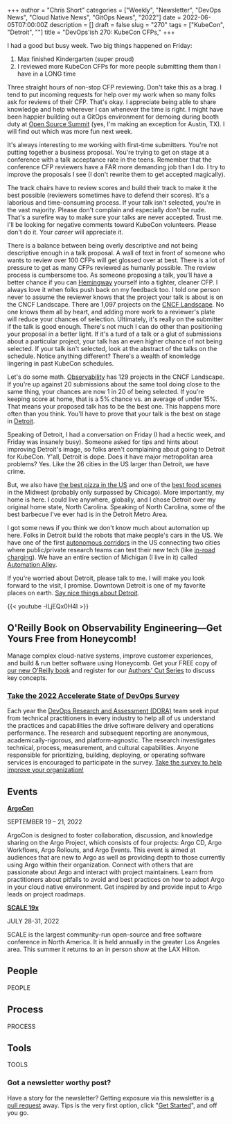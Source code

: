 +++
author = "Chris Short"
categories = ["Weekly", "Newsletter", "DevOps News", "Cloud Native News", "GitOps News", "2022"]
date = 2022-06-05T07:00:00Z
description = []
draft = false
slug = "270"
tags = ["KubeCon", "Detroit", ""]
title = "DevOps'ish 270: KubeCon CFPs,"
+++

I had a good but busy week. Two big things happened on Friday:

1. Max finished Kindergarten (super proud)
1. I reviewed more KubeCon CFPs for more people submitting them than I have in a LONG time

Three straight hours of non-stop CFP reviewing. Don't take this as a brag. I tend to put incoming requests for help over my work when so many folks ask for reviews of their CFP. That's okay. I appreciate being able to share knowledge and help wherever I can whenever the time is right. I might have been happier building out a GitOps environment for demoing during booth duty at [Open Source Summit](https://events.linuxfoundation.org/open-source-summit-north-america/) (yes, I'm making an exception for Austin, TX). I will find out which was more fun next week.

It's always interesting to me working with first-time submitters. You're not putting together a business proposal. You're trying to get on stage at a conference with a talk acceptance rate in the teens. Remember that the conference CFP reviewers have a FAR more demanding job than I do. I try to improve the proposals I see (I don't rewrite them to get accepted magically).

The track chairs have to review scores and build their track to make it the best possible (reviewers sometimes have to defend their scores). It's a laborious and time-consuming process. If your talk isn't selected, you're in the vast majority. Please don't complain and especially don't be rude. That's a surefire way to make sure your talks are never accepted. Trust me. I'll be looking for negative comments toward KubeCon volunteers. Please don't do it. Your *career* will appreciate it.

There is a balance between being overly descriptive and not being descriptive enough in a talk proposal. A wall of text in front of someone who wants to review over 100 CFPs will get glossed over at best. There is a lot of pressure to get as many CFPs reviewed as humanly possible. The review process is cumbersome too. As someone proposing a talk, you'll have a better chance if you can [Hemingway](http://www.hemingwayapp.com/) yourself into a tighter, cleaner CFP. I always love it when folks push back on my feedback too. I told one person never to assume the reviewer knows that the project your talk is about is on the CNCF Landscape. There are 1,097 projects on the [CNCF
Landscape](https://landscape.cncf.io/). No one knows them all by heart, and adding more work to a reviewer's plate will reduce your chances of selection. Ultimately, it's really on the submitter if
the talk is good enough. There's not much I can do other than positioning your proposal in a better light. If it's a turd of a talk or a glut of submissions about a particular project, your talk has an even higher chance of not being selected. If your talk isn't selected, look at the abstract of the talks on the schedule. Notice anything different? There's a wealth of knowledge lingering in past KubeCon schedules.

Let's do some math. [Observability](https://landscape.cncf.io/card-mode?category=observability-and-analysis&grouping=category) has 129 projects in the CNCF Landscape. If you're up against 20 submissions about the same tool doing close to the same thing, your chances are now 1 in 20 of being selected. If you're keeping score at home, that is a 5% chance vs. an average of under 15%. That means your proposed talk has to be the best one. This happens more often than you think. You'll have to prove that your talk is the best on stage in [Detroit](https://events.linuxfoundation.org/kubecon-cloudnativecon-north-america/).

Speaking of Detroit, I had a conversation on Friday (I had a hectic week, and Friday was insanely busy). Someone asked for tips and hints about improving Detroit's image, so folks aren't complaining about going to Detroit for KubeCon. Y'all, Detroit is dope. Does it have major metropolitan area problems? Yes. Like the 26 cities in the US larger than Detroit, we have crime.

But, we also have [the best pizza in the US](https://www.buddyspizza.com/) and one of the [best
food scenes](https://visitdetroit.com/inside-the-d/detroit-restaurants-guide/) in the Midwest (probably only surpassed by Chicago). More importantly, my home is here. I could live anywhere, globally, and I chose Detroit over my original home state, North Carolina. Speaking of North Carolina, some of the best barbecue I've ever had is in the Detroit Metro Area.

I got some news if you think we don't know much about automation up here. Folks in Detroit build the robots that make people's cars in the US. We have one of the first [autonomous corridors](https://www.wxyz.com/money/auto-news/new-autonomous-vehicle-corridor-planned-between-detroit-and-ann-arbor) in the US connecting two cities where public/private research teams can test their new tech (like [in-road charging](https://www.cbsnews.com/news/electreon-detroit-wireless-electric-vehicle-charging/)). We have an entire section of Michigan (I live in it) called [Automation Alley](https://www.automationalley.com/).

If you're worried about Detroit, please talk to me. I will make you look forward to the visit, I promise. Downtown Detroit is one of my favorite places on earth. [Say nice things about Detroit](https://www.shinola.com/our-stories/say-nice-things-about-detroit-story-emily-t-gail/).

{{< youtube -lLjEQx0H4I >}}

## O'Reilly Book on Observability Engineering—Get Yours Free from Honeycomb!

Manage complex cloud-native systems, improve customer experiences, and build & run better software using Honeycomb. Get your FREE copy of [our new O'Reilly book](https://info.honeycomb.io/observability-engineering-oreilly-book-2022?utm_source=devopsish&utm_medium=newsletter&utm_campaign=oreilly_book_observability_engineering_2022&utm_id=oreillybook2022&utm_content=2113) and register for our [Authors' Cut Series](https://www.honeycomb.io/oreilly-observability-engineering/?utm_source=devopsish&utm_medium=newsletter&utm_campaign=oreilly_authors_cut_series_2022&utm_id=oreillyauthorscut&utm_content=2112) to discuss key concepts.

### [Take the 2022 Accelerate State of DevOps Survey](https://cloud.google.com/blog/products/devops-sre/take-the-2022-state-of-devops-survey)

Each year the [DevOps Research and Assessment (DORA)](https://www.devops-research.com/research.html#reports) team seek input from technical practitioners in every industry to help all of us understand the practices and capabilities the drive software delivery and operations performance. The research and subsequent reporting are anonymous, academically-rigorous, and platform-agnostic. The research investigates technical, process, measurement, and cultural capabilities. Anyone responsible for prioritizing, building, deploying, or operating software services is encouraged to participate in the survey. [Take the survey to help improve your organization!](https://google.qualtrics.com/jfe/form/SV_2aXfK0Zw75lvCl0?source=devopsish)

## Events

[**ArgoCon**](https://events.linuxfoundation.org/argocon/)

SEPTEMBER 19 – 21, 2022

ArgoCon is designed to foster collaboration, discussion, and knowledge sharing on the Argo Project, which consists of four projects: Argo CD, Argo Workflows, Argo Rollouts, and Argo Events. This event is aimed at audiences that are new to Argo as well as providing depth to those currently using Argo within their organization. Connect with others that are passionate about Argo and interact with project maintainers. Learn from practitioners about pitfalls to avoid and best practices on how to adopt Argo in your cloud native environment. Get inspired by and provide input to Argo leads on project roadmaps.

[**SCALE 19x**](http://www.socallinuxexpo.org/)

JULY 28-31, 2022

SCALE is the largest community-run open-source and free software conference in North America. It is held annually in the greater Los Angeles area. This summer it returns to an in person show at the LAX Hilton.

## People

PEOPLE

## Process

PROCESS

## Tools

TOOLS

### Got a newsletter worthy post?

Have a story for the newsletter? Getting exposure via this newsletter is [a pull request](https://github.com/chris-short/devopsish.com/issues/new/choose) away. Tips is the very first option, click "[Get Started](https://github.com/chris-short/devopsish.com/issues/new?assignees=chris-short&labels=tips&template=TIPS.md&title=%5BTips%5D%3A+)", and off you go.
